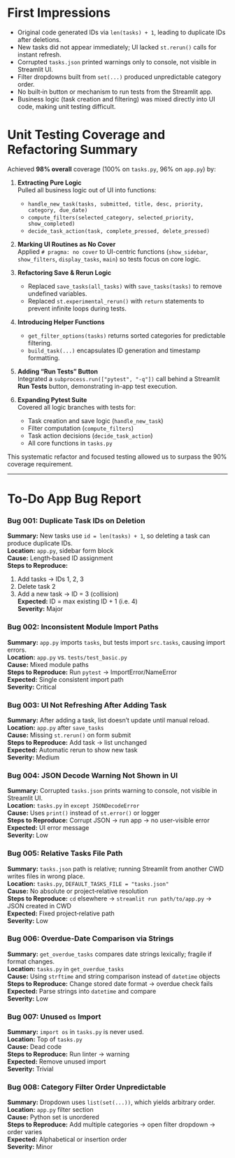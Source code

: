 # First Impressions

* Original code generated IDs via `len(tasks) + 1`, leading to duplicate IDs after deletions.
* New tasks did not appear immediately; UI lacked `st.rerun()` calls for instant refresh.
* Corrupted `tasks.json` printed warnings only to console, not visible in Streamlit UI.
* Filter dropdowns built from `set(...)` produced unpredictable category order.
* No built‑in button or mechanism to run tests from the Streamlit app.
* Business logic (task creation and filtering) was mixed directly into UI code, making unit testing difficult.



# Unit Testing Coverage and Refactoring Summary

Achieved **98% overall** coverage (100% on `tasks.py`, 96% on `app.py`) by:

1. **Extracting Pure Logic**  
   Pulled all business logic out of UI into functions:
   - `handle_new_task(tasks, submitted, title, desc, priority, category, due_date)`
   - `compute_filters(selected_category, selected_priority, show_completed)`
   - `decide_task_action(task, complete_pressed, delete_pressed)`

2. **Marking UI Routines as No Cover**  
   Applied `# pragma: no cover` to UI-centric functions (`show_sidebar`, `show_filters`, `display_tasks`, `main`) so tests focus on core logic.

3. **Refactoring Save & Rerun Logic**  
   - Replaced `save_tasks(all_tasks)` with `save_tasks(tasks)` to remove undefined variables.  
   - Replaced `st.experimental_rerun()` with `return` statements to prevent infinite loops during tests.

4. **Introducing Helper Functions**  
   - `get_filter_options(tasks)` returns sorted categories for predictable filtering.  
   - `build_task(...)` encapsulates ID generation and timestamp formatting.

5. **Adding “Run Tests” Button**  
   Integrated a `subprocess.run(["pytest", "-q"])` call behind a Streamlit **Run Tests** button, demonstrating in-app test execution.

6. **Expanding Pytest Suite**  
   Covered all logic branches with tests for:
   - Task creation and save logic (`handle_new_task`)  
   - Filter computation (`compute_filters`)  
   - Task action decisions (`decide_task_action`)  
   - All core functions in `tasks.py`  

This systematic refactor and focused testing allowed us to surpass the 90% coverage requirement.


  ---


# To-Do App Bug Report

### Bug 001: Duplicate Task IDs on Deletion  
**Summary:** New tasks use `id = len(tasks) + 1`, so deleting a task can produce duplicate IDs.  
**Location:** `app.py`, sidebar form block  
**Cause:** Length‑based ID assignment  
**Steps to Reproduce:**  
1. Add tasks → IDs 1, 2, 3  
2. Delete task 2  
3. Add a new task → ID = 3 (collision)  
**Expected:** ID = max existing ID + 1 (i.e. 4)  
**Severity:** Major  

### Bug 002: Inconsistent Module Import Paths  
**Summary:** `app.py` imports `tasks`, but tests import `src.tasks`, causing import errors.  
**Location:** `app.py` vs. `tests/test_basic.py`  
**Cause:** Mixed module paths  
**Steps to Reproduce:** Run `pytest` → ImportError/NameError  
**Expected:** Single consistent import path  
**Severity:** Critical  

### Bug 003: UI Not Refreshing After Adding Task  
**Summary:** After adding a task, list doesn’t update until manual reload.  
**Location:** `app.py` after `save_tasks`  
**Cause:** Missing `st.rerun()` on form submit  
**Steps to Reproduce:** Add task → list unchanged  
**Expected:** Automatic rerun to show new task  
**Severity:** Medium  

### Bug 004: JSON Decode Warning Not Shown in UI  
**Summary:** Corrupted `tasks.json` prints warning to console, not visible in Streamlit UI.  
**Location:** `tasks.py` in `except JSONDecodeError`  
**Cause:** Uses `print()` instead of `st.error()` or logger  
**Steps to Reproduce:** Corrupt JSON → run app → no user-visible error  
**Expected:** UI error message  
**Severity:** Low  

### Bug 005: Relative Tasks File Path  
**Summary:** `tasks.json` path is relative; running Streamlit from another CWD writes files in wrong place.  
**Location:** `tasks.py`, `DEFAULT_TASKS_FILE = "tasks.json"`  
**Cause:** No absolute or project‑relative resolution  
**Steps to Reproduce:** `cd` elsewhere → `streamlit run path/to/app.py` → JSON created in CWD  
**Expected:** Fixed project‑relative path  
**Severity:** Low  

### Bug 006: Overdue‑Date Comparison via Strings  
**Summary:** `get_overdue_tasks` compares date strings lexically; fragile if format changes.  
**Location:** `tasks.py` in `get_overdue_tasks`  
**Cause:** Using `strftime` and string comparison instead of `datetime` objects  
**Steps to Reproduce:** Change stored date format → overdue check fails  
**Expected:** Parse strings into `datetime` and compare  
**Severity:** Low  

### Bug 007: Unused `os` Import  
**Summary:** `import os` in `tasks.py` is never used.  
**Location:** Top of `tasks.py`  
**Cause:** Dead code  
**Steps to Reproduce:** Run linter → warning  
**Expected:** Remove unused import  
**Severity:** Trivial  

### Bug 008: Category Filter Order Unpredictable  
**Summary:** Dropdown uses `list(set(...))`, which yields arbitrary order.  
**Location:** `app.py` filter section  
**Cause:** Python set is unordered  
**Steps to Reproduce:** Add multiple categories → open filter dropdown → order varies  
**Expected:** Alphabetical or insertion order  
**Severity:** Minor  